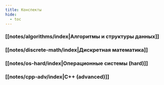 ```yaml
---
title: Конспекты
hide: 
  - toc
---
```


### [[notes/algorithms/index|Алгоритмы и структуры данных]]

### [[notes/discrete-math/index|Дискретная математика]]

### [[notes/os-hard/index|Операционные системы (hard)]]

### [[notes/cpp-adv/index|C++ (advanced)]]